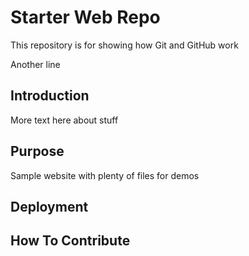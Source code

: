 # Starter Web Repo

This repository is for showing how Git and GitHub work

Another line

## Introduction

More text here about stuff

## Purpose

Sample website with plenty of files for demos

## Deployment

## How To Contribute